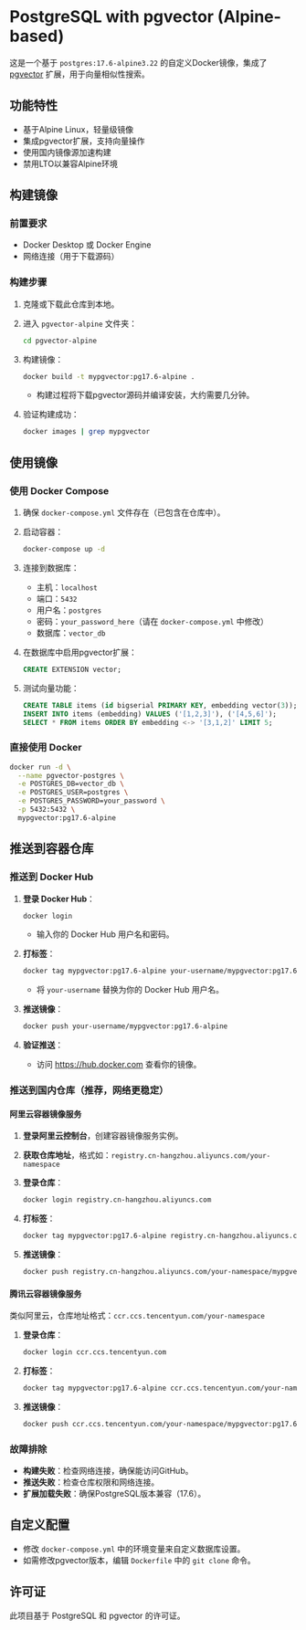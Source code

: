 # PostgreSQL with pgvector (Alpine-based)

这是一个基于 `postgres:17.6-alpine3.22` 的自定义Docker镜像，集成了 [pgvector](https://github.com/pgvector/pgvector) 扩展，用于向量相似性搜索。

## 功能特性

- 基于Alpine Linux，轻量级镜像
- 集成pgvector扩展，支持向量操作
- 使用国内镜像源加速构建
- 禁用LTO以兼容Alpine环境

## 构建镜像

### 前置要求

- Docker Desktop 或 Docker Engine
- 网络连接（用于下载源码）

### 构建步骤

1. 克隆或下载此仓库到本地。

2. 进入 `pgvector-alpine` 文件夹：

   ```bash
   cd pgvector-alpine
   ```

3. 构建镜像：

   ```bash
   docker build -t mypgvector:pg17.6-alpine .
   ```

   - 构建过程将下载pgvector源码并编译安装，大约需要几分钟。

4. 验证构建成功：

   ```bash
   docker images | grep mypgvector
   ```

## 使用镜像

### 使用 Docker Compose

1. 确保 `docker-compose.yml` 文件存在（已包含在仓库中）。

2. 启动容器：

   ```bash
   docker-compose up -d
   ```

3. 连接到数据库：
   - 主机：`localhost`
   - 端口：`5432`
   - 用户名：`postgres`
   - 密码：`your_password_here`（请在 `docker-compose.yml` 中修改）
   - 数据库：`vector_db`

4. 在数据库中启用pgvector扩展：

   ```sql
   CREATE EXTENSION vector;
   ```

5. 测试向量功能：

   ```sql
   CREATE TABLE items (id bigserial PRIMARY KEY, embedding vector(3));
   INSERT INTO items (embedding) VALUES ('[1,2,3]'), ('[4,5,6]');
   SELECT * FROM items ORDER BY embedding <-> '[3,1,2]' LIMIT 5;
   ```

### 直接使用 Docker

```bash
docker run -d \
  --name pgvector-postgres \
  -e POSTGRES_DB=vector_db \
  -e POSTGRES_USER=postgres \
  -e POSTGRES_PASSWORD=your_password \
  -p 5432:5432 \
  mypgvector:pg17.6-alpine
```

## 推送到容器仓库

### 推送到 Docker Hub

1. **登录 Docker Hub**：

   ```bash
   docker login
   ```

   - 输入你的 Docker Hub 用户名和密码。

2. **打标签**：

   ```bash
   docker tag mypgvector:pg17.6-alpine your-username/mypgvector:pg17.6-alpine
   ```

   - 将 `your-username` 替换为你的 Docker Hub 用户名。

3. **推送镜像**：

   ```bash
   docker push your-username/mypgvector:pg17.6-alpine
   ```

4. **验证推送**：
   - 访问 https://hub.docker.com 查看你的镜像。

### 推送到国内仓库（推荐，网络更稳定）

#### 阿里云容器镜像服务

1. **登录阿里云控制台**，创建容器镜像服务实例。

2. **获取仓库地址**，格式如：`registry.cn-hangzhou.aliyuncs.com/your-namespace`

3. **登录仓库**：

   ```bash
   docker login registry.cn-hangzhou.aliyuncs.com
   ```

4. **打标签**：

   ```bash
   docker tag mypgvector:pg17.6-alpine registry.cn-hangzhou.aliyuncs.com/your-namespace/mypgvector:pg17.6-alpine
   ```

5. **推送镜像**：

   ```bash
   docker push registry.cn-hangzhou.aliyuncs.com/your-namespace/mypgvector:pg17.6-alpine
   ```

#### 腾讯云容器镜像服务

类似阿里云，仓库地址格式：`ccr.ccs.tencentyun.com/your-namespace`

1. **登录仓库**：

   ```bash
   docker login ccr.ccs.tencentyun.com
   ```

2. **打标签**：

   ```bash
   docker tag mypgvector:pg17.6-alpine ccr.ccs.tencentyun.com/your-namespace/mypgvector:pg17.6-alpine
   ```

3. **推送镜像**：

   ```bash
   docker push ccr.ccs.tencentyun.com/your-namespace/mypgvector:pg17.6-alpine
   ```

### 故障排除

- **构建失败**：检查网络连接，确保能访问GitHub。
- **推送失败**：检查仓库权限和网络连接。
- **扩展加载失败**：确保PostgreSQL版本兼容（17.6）。

## 自定义配置

- 修改 `docker-compose.yml` 中的环境变量来自定义数据库设置。
- 如需修改pgvector版本，编辑 `Dockerfile` 中的 `git clone` 命令。

## 许可证

此项目基于 PostgreSQL 和 pgvector 的许可证。
